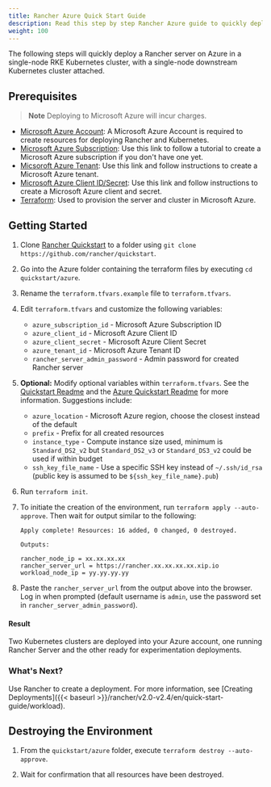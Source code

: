 ```yaml
---
title: Rancher Azure Quick Start Guide
description: Read this step by step Rancher Azure guide to quickly deploy a Rancher Server with a single node cluster attached.
weight: 100
---
```


The following steps will quickly deploy a Rancher server on Azure in a single-node RKE Kubernetes cluster, with a single-node downstream Kubernetes cluster attached.

## Prerequisites

>**Note**
>Deploying to Microsoft Azure will incur charges.

- [Microsoft Azure Account](https://azure.microsoft.com/en-us/free/): A Microsoft Azure Account is required to create resources for deploying Rancher and Kubernetes.
- [Microsoft Azure Subscription](https://docs.microsoft.com/en-us/azure/cost-management-billing/manage/create-subscription#create-a-subscription-in-the-azure-portal): Use this link to follow a tutorial to create a Microsoft Azure subscription if you don't have one yet.
- [Micsoroft Azure Tenant](https://docs.microsoft.com/en-us/azure/active-directory/develop/quickstart-create-new-tenant): Use this link and follow instructions to create a Microsoft Azure tenant.
- [Microsoft Azure Client ID/Secret](https://docs.microsoft.com/en-us/azure/active-directory/develop/howto-create-service-principal-portal): Use this link and follow instructions to create a Microsoft Azure client and secret.
- [Terraform](https://www.terraform.io/downloads.html): Used to provision the server and cluster in Microsoft Azure.


## Getting Started

1. Clone [Rancher Quickstart](https://github.com/rancher/quickstart) to a folder using `git clone https://github.com/rancher/quickstart`.

1. Go into the Azure folder containing the terraform files by executing `cd quickstart/azure`.

1. Rename the `terraform.tfvars.example` file to `terraform.tfvars`.

1. Edit `terraform.tfvars` and customize the following variables:
    - `azure_subscription_id` - Microsoft Azure Subscription ID 
    - `azure_client_id` - Microsoft Azure Client ID
    - `azure_client_secret` - Microsoft Azure Client Secret
    - `azure_tenant_id` - Microsoft Azure Tenant ID
    - `rancher_server_admin_password` - Admin password for created Rancher server

2. **Optional:** Modify optional variables within `terraform.tfvars`.
See the [Quickstart Readme](https://github.com/rancher/quickstart) and the [Azure Quickstart Readme](https://github.com/rancher/quickstart/tree/master/azure) for more information.
Suggestions include:
    - `azure_location` - Microsoft Azure region, choose the closest instead of the default
    - `prefix` - Prefix for all created resources
    - `instance_type` - Compute instance size used, minimum is `Standard_DS2_v2` but `Standard_DS2_v3` or `Standard_DS3_v2` could be used if within budget
    - `ssh_key_file_name` - Use a specific SSH key instead of `~/.ssh/id_rsa` (public key is assumed to be `${ssh_key_file_name}.pub`)

1. Run `terraform init`.

1. To initiate the creation of the environment, run `terraform apply --auto-approve`. Then wait for output similar to the following:

    ```
    Apply complete! Resources: 16 added, 0 changed, 0 destroyed.

    Outputs:

    rancher_node_ip = xx.xx.xx.xx
    rancher_server_url = https://rancher.xx.xx.xx.xx.xip.io
    workload_node_ip = yy.yy.yy.yy
    ```

1. Paste the `rancher_server_url` from the output above into the browser. Log in when prompted (default username is `admin`, use the password set in `rancher_server_admin_password`).

#### Result

Two Kubernetes clusters are deployed into your Azure account, one running Rancher Server and the other ready for experimentation deployments.

### What's Next?

Use Rancher to create a deployment. For more information, see [Creating Deployments]({{< baseurl >}}/rancher/v2.0-v2.4/en/quick-start-guide/workload).

## Destroying the Environment

1. From the `quickstart/azure` folder, execute `terraform destroy --auto-approve`.

2. Wait for confirmation that all resources have been destroyed.

